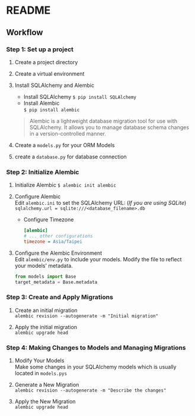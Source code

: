 # README

## Workflow

### Step 1: Set up a project

1. Create a project directory
2. Create a virtual environment
3. Install SQLAlchemy and Alembic  

    - Install SQLAlchemy
    `$ pip install SQLAlchemy`
    - Install Alembic  
    `$ pip install alembic`

     > Alembic is a lightweight database migration tool for use with SQLAlchemy. It allows you to manage database schema changes in a version-controlled manner.

4. Create a `models.py` for your ORM Models
5. create a `database.py` for database connection

### Step 2: Initialize Alembic

1. Initialize Alembic
    `$ alembic init alembic`

2. Configure Alembic  
    Edit `alembic.ini` to set the SQLAlchemy URL:
    (*If you are using SQLite*)
    `sqlalchemy.url = sqlite:///<database_filename>.db`  

    - Configure Timezone  

        ```ini
        [alembic]
        # ... other configurations
        timezone = Asia/Taipei
        ```

3. Configure the Alembic Environment  
    Edit `alembic/env.py` to include your models. Modify the file to reflect your models' metadata.

    ```py
    from models import Base
    target_metadata = Base.metadata
    ```

### Step 3: Create and Apply Migrations

1. Create an initial migration  
    `alembic revision --autogenerate -m "Initial migration"`

2. Apply the initial migration  
    `alembic upgrade head`

### Step 4: Making Changes to Models and Managing Migrations

1. Modify Your Models  
    Make some changes in your SQLAlchemy models which is usually located in `models.pys`

2. Generate a New Migration  
    `alembic revision --autogenerate -m "Describe the changes"`

3. Apply the New Migration  
    `alembic upgrade head`
